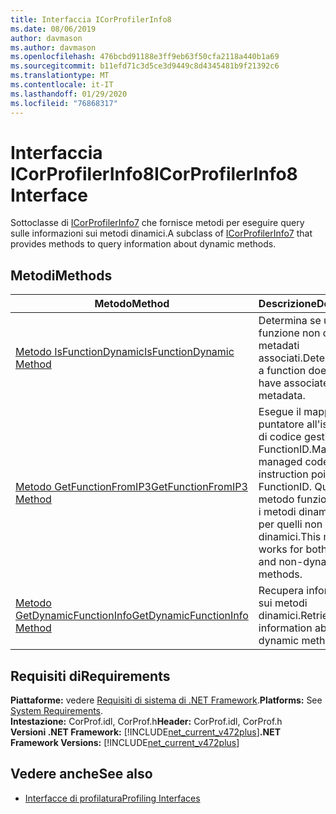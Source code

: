```yaml
---
title: Interfaccia ICorProfilerInfo8
ms.date: 08/06/2019
author: davmason
ms.author: davmason
ms.openlocfilehash: 476bcbd91188e3ff9eb63f50cfa2118a440b1a69
ms.sourcegitcommit: b11efd71c3d5ce3d9449c8d4345481b9f21392c6
ms.translationtype: MT
ms.contentlocale: it-IT
ms.lasthandoff: 01/29/2020
ms.locfileid: "76868317"
---
```

# <a name="icorprofilerinfo8-interface"></a><span data-ttu-id="8456a-102">Interfaccia ICorProfilerInfo8</span><span class="sxs-lookup"><span data-stu-id="8456a-102">ICorProfilerInfo8 Interface</span></span>

<span data-ttu-id="8456a-103">Sottoclasse di [ICorProfilerInfo7](icorprofilerinfo7-interface.md) che fornisce metodi per eseguire query sulle informazioni sui metodi dinamici.</span><span class="sxs-lookup"><span data-stu-id="8456a-103">A subclass of [ICorProfilerInfo7](icorprofilerinfo7-interface.md) that provides methods to query information about dynamic methods.</span></span>

## <a name="methods"></a><span data-ttu-id="8456a-104">Metodi</span><span class="sxs-lookup"><span data-stu-id="8456a-104">Methods</span></span>  

| <span data-ttu-id="8456a-105">Metodo</span><span class="sxs-lookup"><span data-stu-id="8456a-105">Method</span></span>|<span data-ttu-id="8456a-106">Descrizione</span><span class="sxs-lookup"><span data-stu-id="8456a-106">Description</span></span>|  
| ------------|-----------------|  
|[<span data-ttu-id="8456a-107">Metodo IsFunctionDynamic</span><span class="sxs-lookup"><span data-stu-id="8456a-107">IsFunctionDynamic Method</span></span>](icorprofilerinfo8-isfunctiondynamic-method.md)| <span data-ttu-id="8456a-108">Determina se una funzione non dispone di metadati associati.</span><span class="sxs-lookup"><span data-stu-id="8456a-108">Determines if a function does not have associated metadata.</span></span>|
|[<span data-ttu-id="8456a-109">Metodo GetFunctionFromIP3</span><span class="sxs-lookup"><span data-stu-id="8456a-109">GetFunctionFromIP3 Method</span></span>](icorprofilerinfo8-getfunctionfromip3-method.md)| <span data-ttu-id="8456a-110">Esegue il mapping di un puntatore all'istruzione di codice gestito a un FunctionID.</span><span class="sxs-lookup"><span data-stu-id="8456a-110">Maps a managed code instruction pointer to a FunctionID.</span></span> <span data-ttu-id="8456a-111">Questo metodo funziona sia per i metodi dinamici che per quelli non dinamici.</span><span class="sxs-lookup"><span data-stu-id="8456a-111">This method works for both dynamic and non-dynamic methods.</span></span> |
|[<span data-ttu-id="8456a-112">Metodo GetDynamicFunctionInfo</span><span class="sxs-lookup"><span data-stu-id="8456a-112">GetDynamicFunctionInfo Method</span></span>](icorprofilerinfo8-getdynamicfunctioninfo-method.md)| <span data-ttu-id="8456a-113">Recupera informazioni sui metodi dinamici.</span><span class="sxs-lookup"><span data-stu-id="8456a-113">Retrieves information about dynamic methods.</span></span> |

## <a name="requirements"></a><span data-ttu-id="8456a-114">Requisiti di</span><span class="sxs-lookup"><span data-stu-id="8456a-114">Requirements</span></span>  
<span data-ttu-id="8456a-115">**Piattaforme:** vedere [Requisiti di sistema di .NET Framework](../../../../docs/framework/get-started/system-requirements.md).</span><span class="sxs-lookup"><span data-stu-id="8456a-115">**Platforms:** See [System Requirements](../../../../docs/framework/get-started/system-requirements.md).</span></span>  
<span data-ttu-id="8456a-116">**Intestazione:** CorProf.idl, CorProf.h</span><span class="sxs-lookup"><span data-stu-id="8456a-116">**Header:** CorProf.idl, CorProf.h</span></span>  
<span data-ttu-id="8456a-117">**Versioni .NET Framework:** [!INCLUDE[net_current_v472plus](../../../../includes/net-current-v472plus.md)]</span><span class="sxs-lookup"><span data-stu-id="8456a-117">**.NET Framework Versions:** [!INCLUDE[net_current_v472plus](../../../../includes/net-current-v472plus.md)]</span></span>  

## <a name="see-also"></a><span data-ttu-id="8456a-118">Vedere anche</span><span class="sxs-lookup"><span data-stu-id="8456a-118">See also</span></span>

- [<span data-ttu-id="8456a-119">Interfacce di profilatura</span><span class="sxs-lookup"><span data-stu-id="8456a-119">Profiling Interfaces</span></span>](profiling-interfaces.md)
